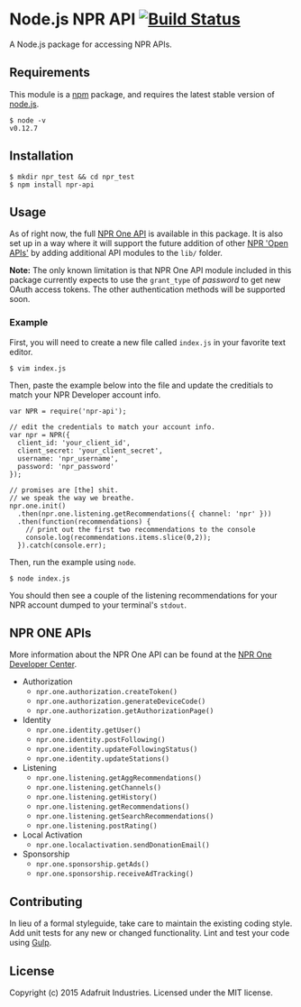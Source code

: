# Node.js NPR API [![Build Status](https://travis-ci.org/adafruit/node_npr.svg?branch=master)](https://travis-ci.org/adafruit/node_npr)

A Node.js package for accessing NPR APIs.

## Requirements

This module is a [npm](https://www.npmjs.org) package, and requires
the latest stable version of [node.js](https://nodejs.org).

```
$ node -v
v0.12.7
```

## Installation

```
$ mkdir npr_test && cd npr_test
$ npm install npr-api
```

## Usage

As of right now, the full [NPR One API](http://dev.npr.org/api/) is available in this package.
It is also set up in a way where it will support the future addition of other [NPR 'Open APIs'](http://www.npr.org/templates/apidoc/)
by adding additional API modules to the `lib/` folder.

**Note:** The only known limitation is that NPR One API module included in this package currently expects
to use the `grant_type` of *password* to get new OAuth access tokens. The other authentication methods will be supported soon.

### Example

First, you will need to create a new file called `index.js` in your favorite text editor.

```
$ vim index.js
```

Then, paste the example below into the file and update the creditials to match your NPR Developer account info.

```
var NPR = require('npr-api');

// edit the credentials to match your account info.
var npr = NPR({
  client_id: 'your_client_id',
  client_secret: 'your_client_secret',
  username: 'npr_username',
  password: 'npr_password'
});

// promises are [the] shit.
// we speak the way we breathe.
npr.one.init()
  .then(npr.one.listening.getRecommendations({ channel: 'npr' }))
  .then(function(recommendations) {
    // print out the first two recommendations to the console
    console.log(recommendations.items.slice(0,2));
  }).catch(console.err);

```

Then, run the example using `node`.

```
$ node index.js
```

You should then see a couple of the listening recommendations for your NPR account dumped to your terminal's `stdout`.

## NPR ONE APIs

More information about the NPR One API can be found at the [NPR One Developer Center](http://dev.npr.org/).

* Authorization
  * `npr.one.authorization.createToken()`
  * `npr.one.authorization.generateDeviceCode()`
  * `npr.one.authorization.getAuthorizationPage()`
* Identity
  * `npr.one.identity.getUser()`
  * `npr.one.identity.postFollowing()`
  * `npr.one.identity.updateFollowingStatus()`
  * `npr.one.identity.updateStations()`
* Listening
  * `npr.one.listening.getAggRecommendations()`
  * `npr.one.listening.getChannels()`
  * `npr.one.listening.getHistory()`
  * `npr.one.listening.getRecommendations()`
  * `npr.one.listening.getSearchRecommendations()`
  * `npr.one.listening.postRating()`
* Local Activation
  * `npr.one.localactivation.sendDonationEmail()`
* Sponsorship
  * `npr.one.sponsorship.getAds()`
  * `npr.one.sponsorship.receiveAdTracking()`

## Contributing
In lieu of a formal styleguide, take care to maintain the existing
coding style. Add unit tests for any new or changed functionality.
Lint and test your code using [Gulp](http://gulpjs.com/).

## License

Copyright (c) 2015 Adafruit Industries. Licensed under the MIT license.
